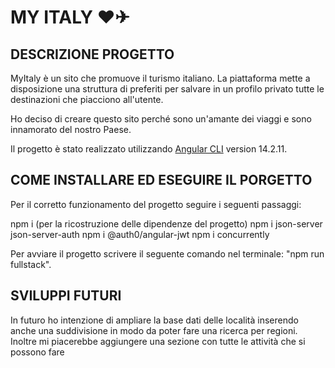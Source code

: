 # MY ITALY ❤✈

## DESCRIZIONE PROGETTO

MyItaly è un sito che promuove il turismo italiano. La piattaforma mette a disposizione una struttura di preferiti per salvare in un profilo privato tutte le destinazioni che piacciono all'utente.

Ho deciso di creare questo sito perché sono un'amante dei viaggi e sono innamorato del nostro Paese.

Il progetto è stato realizzato utilizzando [Angular CLI](https://github.com/angular/angular-cli) version 14.2.11.

## COME INSTALLARE ED ESEGUIRE IL PORGETTO

Per il corretto funzionamento del progetto seguire i seguenti passaggi:

npm i (per la ricostruzione delle dipendenze del progetto)
npm i json-server json-server-auth
npm i @auth0/angular-jwt
npm i concurrently

Per avviare il progetto scrivere il seguente comando nel terminale: "npm run fullstack".

## SVILUPPI FUTURI

In futuro ho intenzione di ampliare la base dati delle località inserendo anche una suddivisione in modo da poter fare una ricerca per regioni.
Inoltre mi piacerebbe aggiungere una sezione con tutte le attività che si possono fare

